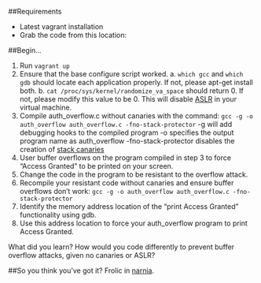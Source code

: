 ##Requirements
* Latest vagrant installation
* Grab the code from this location:

##Begin...
1. Run `vagrant up`
2. Ensure that the base configure script worked.
    a. `which gcc` and `which gdb` should locate each application properly. If not, please apt-get install both.
    b. `cat /proc/sys/kernel/randomize_va_space` should return 0. If not, please modify this value to be 0. This will disable [ASLR](https://en.wikipedia.org/wiki/Address_space_layout_randomization) in your virtual machine.
3. Compile auth_overflow.c without canaries with the command:
    `gcc -g -o auth_overflow auth_overflow.c -fno-stack-protector`
    -g will add debugging hooks to the compiled program
    -o specifies the output program name as auth_overflow
    -fno-stack-protector disables the creation of [stack canaries](https://en.wikipedia.org/wiki/Stack_buffer_overflow#Stack_canaries)
4. User buffer overflows on the program compiled in step 3 to force “Access Granted” to be printed on your screen.
5. Change the code in the program to be resistant to the overflow attack.
6. Recompile your resistant code without canaries and ensure buffer overflows don’t work:
    `gcc -g -o auth_overflow auth_overflow.c -fno-stack-protector`
7. Identify the memory address location of the “print Access Granted” functionality using gdb.
8. Use this address location to force your auth_overflow program to print Access Granted.

What did you learn?
How would you code differently to prevent buffer overflow attacks, given no canaries or ASLR?

##So you think you’ve got it?
Frolic in [narnia](https://overthewire.org/wargames/narnia).
